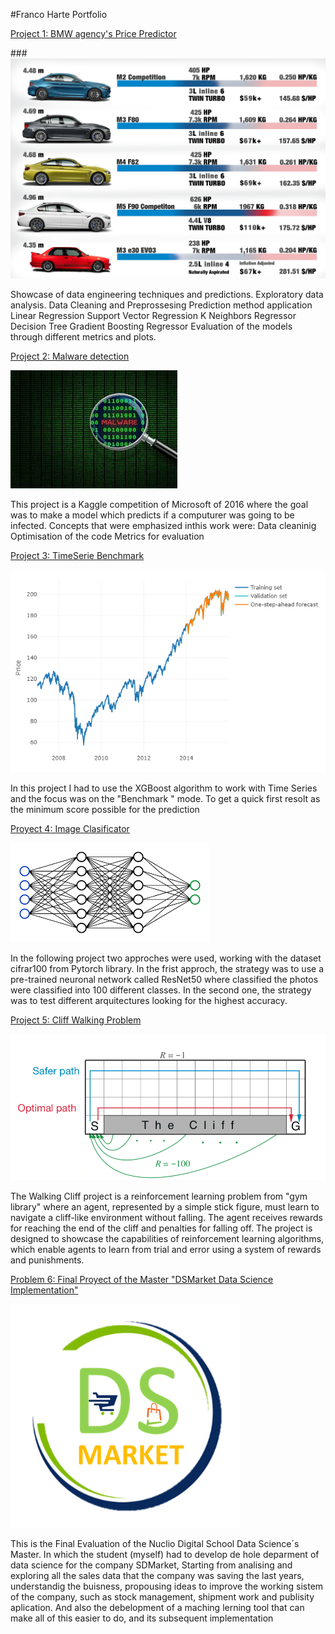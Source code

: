 #Franco Harte Portfolio

[Project 1: BMW agency's Price Predictor](https://github.com/fh17/Franco_portfolio/blob/main/Portfolio/Proyect_Prediction_BMW%20.ipynb)

###![](/images/bmw.png)

Showcase of data engineering techniques and predictions.
Exploratory data analysis.
Data Cleaning and Preprossesing
Prediction method application
    Linear Regression 
    Support Vector Regression 
    K Neighbors Regressor 
    Decision Tree 
    Gradient Boosting Regressor
Evaluation of the models through different metrics and plots.

[Project 2: Malware detection](https://github.com/fh17/Franco_portfolio/blob/main/Portfolio/0322_SupML_Franco_Harte.ipynb)

![](/images/imagesmalware.jpg)

This project is a Kaggle competition of Microsoft of 2016 where the goal was to make a model which predicts if a computurer was going to be infected.
Concepts that were emphasized inthis work were:
    Data cleaninig
    Optimisation of the code
    Metrics for evaluation

[Project 3: TimeSerie Benchmark](https://github.com/fh17/Franco_portfolio/blob/main/Portfolio/benchmark-ts-n-xgboost-kaggle.ipynb)

![](/images/I6hrO.png)

In this project I had to use the XGBoost algorithm to work with Time Series and the focus was on the "Benchmark " mode. To get a quick first resolt as the minimum score possible for the prediction 

[Proyect 4: Image Clasificator](https://github.com/fh17/Franco_portfolio/blob/main/Portfolio/DeepLearningProyect_ImagesClasificator.ipynb)

![](/images/descarganeuronalnetwork.png)

In the following project two approches were used, working with the dataset cifrar100 from Pytorch library. In the frist approch, the strategy was to use a pre-trained neuronal network called ResNet50 where classified the photos were classified into 100 different classes. In the second one, the strategy was to test different arquitectures looking for the highest accuracy.

[Project 5: Cliff Walking Problem](https://github.com/fh17/Franco_portfolio/blob/main/Portfolio/Cliff_Walking.ipynb)

![](images/1_52MwrYKyzQXuKZ88rqu70Acliff.png)

The Walking Cliff project is a reinforcement learning problem from "gym library" where an agent, represented by a simple stick figure, must learn to navigate a cliff-like environment without falling. The agent receives rewards for reaching the end of the cliff and penalties for falling off. The project is designed to showcase the capabilities of reinforcement learning algorithms, which enable agents to learn from trial and error using a system of rewards and punishments.

[Problem 6: Final Proyect of the Master "DSMarket Data Science Implementation"](https://github.com/fh17/Franco_portfolio/blob/main/Portfolio/Copia%20de%20Franki%20TFM.ipynb)

![](/images/imagenDSMarket.png)


This is the Final Evaluation of the Nuclio Digital School Data Science´s Master. In which the student (myself) had to develop de hole deparment of  data science for the company SDMarket, Starting from analising and exploring all the sales data that the company was saving the last years, understandig the buisness, propousing ideas to improve the working sistem of the company, such as stock management, shipment work and publisity aplication. And also the debelopment of a maching lerning tool that can make all of this easier to do, and its subsequent implementation
